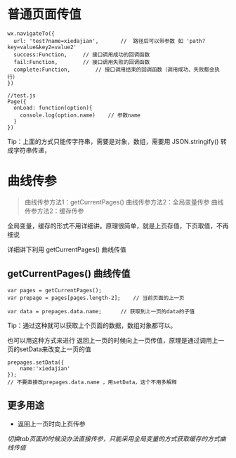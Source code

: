 
# 普通页面传值

```
wx.navigateTo({
  url: 'test?name=xiedajian',		//  路径后可以带参数 如 'path?key=value&key2=value2'
  success:Function,		// 接口调用成功的回调函数
  fail:Function,		// 接口调用失败的回调函数
  complete:Function,		// 接口调用结束的回调函数（调用成功、失败都会执行）
})

//test.js
Page({
  onLoad: function(option){
    console.log(option.name)	// 参数name
  }
})
```
Tip：上面的方式只能传字符串，需要是对象，数组，需要用 JSON.stringify() 转成字符串传递，


# 曲线传参


> 曲线传参方法1：getCurrentPages() 
> 曲线传参方法2：全局变量传参
> 曲线传参方法2：缓存传参

全局变量，缓存的形式不用详细讲。原理很简单，就是上页存值，下页取值，不再细说

详细讲下利用 getCurrentPages() 曲线传值


## getCurrentPages() 曲线传值

```
var pages = getCurrentPages();
var prepage = pages[pages.length-2];	// 当前页面的上一页

var data = prepages.data.name;		// 获取到上一页的data的子值
```
Tip：通过这种就可以获取上个页面的数据，数组对象都可以。

也可以用这种方式来进行 返回上一页的时候向上一页传值，原理是通过调用上一页的setData来改变上一页的值

```
prepages.setData({
	name:'xiedajian'
});
// 不要直接改prepages.data.name ，用setData，这个不用多解释
```

## 更多用途

- 返回上一页时向上页传参

 *切换tab页面的时候没办法直接传参，只能采用全局变量的方式获取缓存的方式曲线传值*
